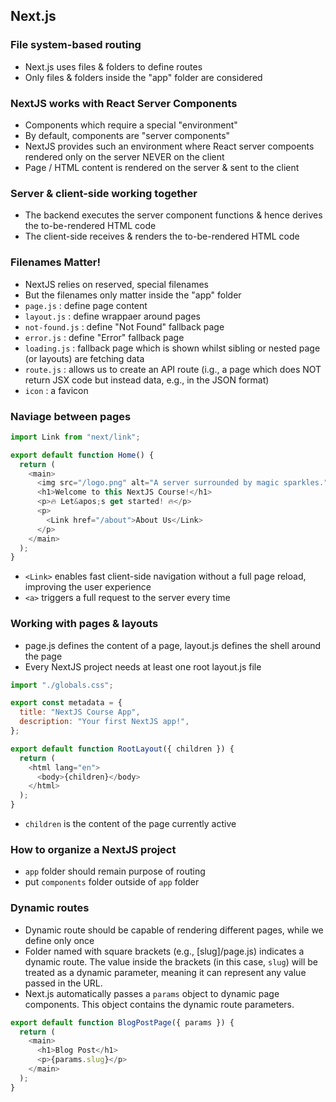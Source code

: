 ## Next.js

### File system-based routing

- Next.js uses files & folders to define routes
- Only files & folders inside the "app" folder are considered

### NextJS works with React Server Components

- Components which require a special "environment"
- By default, components are "server components"
- NextJS provides such an environment where React server compoents rendered only on the server NEVER on the client
- Page / HTML content is rendered on the server & sent to the client

### Server & client-side working together

- The backend executes the server component functions & hence derives the to-be-rendered HTML code
- The client-side receives & renders the to-be-rendered HTML code

### Filenames Matter!

- NextJS relies on reserved, special filenames
- But the filenames only matter inside the "app" folder
- `page.js` : define page content
- `layout.js` : define wrappaer around pages
- `not-found.js` : define "Not Found" fallback page
- `error.js` : define "Error" fallback page
- `loading.js` : fallback page which is shown whilst sibling or nested page (or layouts) are fetching data
- `route.js` : allows us to create an API route (i.g., a page which does NOT return JSX code but instead data, e.g., in the JSON format)
- `icon` : a favicon

### Naviage between pages

```js
import Link from "next/link";

export default function Home() {
  return (
    <main>
      <img src="/logo.png" alt="A server surrounded by magic sparkles." />
      <h1>Welcome to this NextJS Course!</h1>
      <p>🔥 Let&apos;s get started! 🔥</p>
      <p>
        <Link href="/about">About Us</Link>
      </p>
    </main>
  );
}
```

- `<Link>` enables fast client-side navigation without a full page reload, improving the user experience
- `<a>` triggers a full request to the server every time

### Working with pages & layouts

- page.js defines the content of a page, layout.js defines the shell around the page
- Every NextJS project needs at least one root layout.js file

```js
import "./globals.css";

export const metadata = {
  title: "NextJS Course App",
  description: "Your first NextJS app!",
};

export default function RootLayout({ children }) {
  return (
    <html lang="en">
      <body>{children}</body>
    </html>
  );
}
```

- `children` is the content of the page currently active

### How to organize a NextJS project

- `app` folder should remain purpose of routing
- put `components` folder outside of `app` folder

### Dynamic routes

- Dynamic route should be capable of rendering different pages, while we define only once
- Folder named with square brackets (e.g., [slug]/page.js) indicates a dynamic route. The value inside the brackets (in this case, `slug`) will be treated as a dynamic parameter, meaning it can represent any value passed in the URL.
- Next.js automatically passes a `params` object to dynamic page components. This object contains the dynamic route parameters.

```js
export default function BlogPostPage({ params }) {
  return (
    <main>
      <h1>Blog Post</h1>
      <p>{params.slug}</p>
    </main>
  );
}
```
